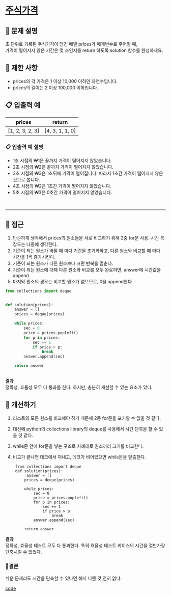 # <a href = "https://programmers.co.kr/learn/courses/30/lessons/42584">주식가격<a/>

  
 ## 🔎 문제 설명
 초 단위로 기록된 주식가격이 담긴 배열 prices가 매개변수로 주어질 때, <br/>가격이 떨어지지 않은 기간은 몇 초인지를 return 하도록 solution 함수를 완성하세요.
 <br/>
 
 ## 🔎 제한 사항
- prices의 각 가격은 1 이상 10,000 이하인 자연수입니다.
- prices의 길이는 2 이상 100,000 이하입니다.
  <br/>
 
 ## 📋 입출력 예
 | prices | return |
 | ------ | -------|
 | [1, 2, 3, 2, 3] | [4, 3, 1, 1, 0] |
 
 
 ### 📋 입출력 예 설명
- 1초 시점의 ₩1은 끝까지 가격이 떨어지지 않았습니다.
- 2초 시점의 ₩2은 끝까지 가격이 떨어지지 않았습니다.
-  3초 시점의 ₩3은 1초뒤에 가격이 떨어집니다. 따라서 1초간 가격이 떨어지지 않은 것으로 봅니다.
- 4초 시점의 ₩2은 1초간 가격이 떨어지지 않았습니다.
- 5초 시점의 ₩3은 0초간 가격이 떨어지지 않았습니다.
 <br/>
 <hr/>
 
 ## 🔎 접근
 1.  단순하게 생각해서 prices의 원소들을 서로 비교하기 위해 2중  for문 사용. 시간 복잡도는 나중에 생각한다. 
 2.  기준이 되는 원소가 바뀔 때 마다 기간을 초기화하고, 다른 원소와 비교할 때 마다 시간을 1씩 증가시킨다. 
 3.  기준이 되는 원소가 다른 원소보다 크면 반복을 멈춘다. 
 4.  기준이 되는 원소에 대해 다른 원소와 비교를 모두 완료하면, answer에 시간값을 append
 5.  마지막 원소의 경우는 비교할 원소가 없으므로, 0을 append한다. 

```python
from collections import deque


def solution(prices):
    answer = []
    prices = deque(prices)

    while prices:
        sec = 0
        price = prices.popleft()
        for p in prices:
            sec += 1
            if price > p:
                break
        answer.append(sec)

    return answer
	
```

**결과** <br/>
정확성, 효율성 모두 다 통과를 한다. 하지만, 충분히 개선할 수 있는 요소가 있다. 

## 🔎 개선하기
1. 리스트의 모든 원소를 비교해야 하기 때문에 2중 for문을 포기할 수 없을 것 같다.
2. 대신에 python의 collections library의 deque를 사용해서 시간 단축을 할 수 있을 것 같다. 
3. while문 안에 for문을 넣는 구조로 차례대로 원소끼리 크기를 비교한다. 
4. 비교가 끝나면 데크에서 꺼내고, 데크가 비어있으면 while문을 탈출한다. 

  		from collections import deque
	  	def solution(prices):
	    	 answer = []
		    prices = deque(prices)
		    
		    while prices:
		        sec = 0
		        price = prices.popleft()
		        for p in prices:
		            sec += 1
		            if price > p:
		                break
		        answer.append(sec)

		    return answer
 
**결과** <br/>
정확성, 효율성 테스트 모두 다 통과한다. 특히 효율성 테스트 케이스의 시간을 절반가량 단축시킬 수 있었다. 

### 📎결론
쉬운 문제라도 시간을 단축할 수 있다면 해서 나쁠 것 전혀 없다. 

[code](https://github.com/uyggnodkrap/algorithm/blob/c0a933f84541bde1ce53dc02cb7d846f3cd213a3/algorithmstudy/01week/prgm42584.md)
